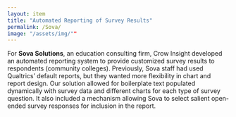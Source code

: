 ```yaml
---
layout: item
title: "Automated Reporting of Survey Results"
permalink: /Sova/
image: "/assets/img/""
---
```

For **Sova Solutions**, an education consulting firm, Crow Insight developed an automated reporting system to provide customized survey results to respondents (community colleges). Previously, Sova staff had used Qualtrics’ default reports, but they wanted more flexibility in chart and report design. Our solution allowed for boilerplate text populated dynamically with survey data and different charts for each type of survey question. It also included a mechanism allowing Sova to select salient open-ended survey responses for inclusion in the report.